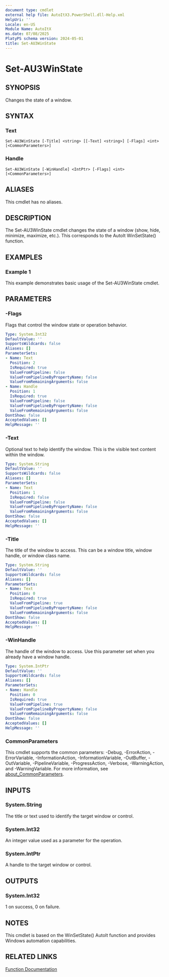 ```yaml
---
document type: cmdlet
external help file: AutoItX3.PowerShell.dll-Help.xml
HelpUri: ''
Locale: en-US
Module Name: AutoItX
ms.date: 07/08/2025
PlatyPS schema version: 2024-05-01
title: Set-AU3WinState
---
```


# Set-AU3WinState

## SYNOPSIS

Changes the state of a window.

## SYNTAX

### Text

```
Set-AU3WinState [-Title] <string> [[-Text] <string>] [-Flags] <int> [<CommonParameters>]
```

### Handle

```
Set-AU3WinState [-WinHandle] <IntPtr> [-Flags] <int> [<CommonParameters>]
```

## ALIASES

This cmdlet has no aliases.

## DESCRIPTION

The Set-AU3WinState cmdlet changes the state of a window (show, hide, minimize, maximize, etc.). This corresponds to the AutoIt WinSetState() function.

## EXAMPLES

### Example 1

This example demonstrates basic usage of the Set-AU3WinState cmdlet.

## PARAMETERS

### -Flags

Flags that control the window state or operation behavior.

```yaml
Type: System.Int32
DefaultValue: ''
SupportsWildcards: false
Aliases: []
ParameterSets:
- Name: Text
  Position: 2
  IsRequired: true
  ValueFromPipeline: false
  ValueFromPipelineByPropertyName: false
  ValueFromRemainingArguments: false
- Name: Handle
  Position: 1
  IsRequired: true
  ValueFromPipeline: false
  ValueFromPipelineByPropertyName: false
  ValueFromRemainingArguments: false
DontShow: false
AcceptedValues: []
HelpMessage: ''
```

### -Text

Optional text to help identify the window. This is the visible text content within the window.

```yaml
Type: System.String
DefaultValue: ''
SupportsWildcards: false
Aliases: []
ParameterSets:
- Name: Text
  Position: 1
  IsRequired: false
  ValueFromPipeline: false
  ValueFromPipelineByPropertyName: false
  ValueFromRemainingArguments: false
DontShow: false
AcceptedValues: []
HelpMessage: ''
```

### -Title

The title of the window to access. This can be a window title, window handle, or window class name.

```yaml
Type: System.String
DefaultValue: ''
SupportsWildcards: false
Aliases: []
ParameterSets:
- Name: Text
  Position: 0
  IsRequired: true
  ValueFromPipeline: true
  ValueFromPipelineByPropertyName: false
  ValueFromRemainingArguments: false
DontShow: false
AcceptedValues: []
HelpMessage: ''
```

### -WinHandle

The handle of the window to access. Use this parameter set when you already have a window handle.

```yaml
Type: System.IntPtr
DefaultValue: ''
SupportsWildcards: false
Aliases: []
ParameterSets:
- Name: Handle
  Position: 0
  IsRequired: true
  ValueFromPipeline: true
  ValueFromPipelineByPropertyName: false
  ValueFromRemainingArguments: false
DontShow: false
AcceptedValues: []
HelpMessage: ''
```

### CommonParameters

This cmdlet supports the common parameters: -Debug, -ErrorAction, -ErrorVariable,
-InformationAction, -InformationVariable, -OutBuffer, -OutVariable, -PipelineVariable,
-ProgressAction, -Verbose, -WarningAction, and -WarningVariable. For more information, see
[about_CommonParameters](https://go.microsoft.com/fwlink/?LinkID=113216).

## INPUTS

### System.String

The title or text used to identify the target window or control.

### System.Int32

An integer value used as a parameter for the operation.

### System.IntPtr

A handle to the target window or control.

## OUTPUTS

### System.Int32

1 on success, 0 on failure.

## NOTES

This cmdlet is based on the WinSetState() AutoIt function and provides Windows automation capabilities.

## RELATED LINKS

[Function Documentation](https://www.autoitscript.com/autoit3/docs/functions/WinSetState.htm)
